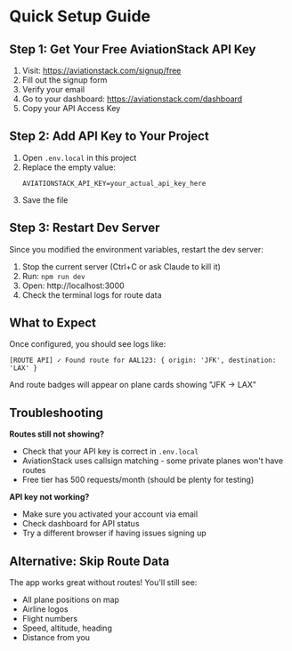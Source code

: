 # Quick Setup Guide

## Step 1: Get Your Free AviationStack API Key

1. Visit: https://aviationstack.com/signup/free
2. Fill out the signup form
3. Verify your email
4. Go to your dashboard: https://aviationstack.com/dashboard
5. Copy your API Access Key

## Step 2: Add API Key to Your Project

1. Open `.env.local` in this project
2. Replace the empty value:
   ```
   AVIATIONSTACK_API_KEY=your_actual_api_key_here
   ```
3. Save the file

## Step 3: Restart Dev Server

Since you modified the environment variables, restart the dev server:

1. Stop the current server (Ctrl+C or ask Claude to kill it)
2. Run: `npm run dev`
3. Open: http://localhost:3000
4. Check the terminal logs for route data

## What to Expect

Once configured, you should see logs like:
```
[ROUTE API] ✓ Found route for AAL123: { origin: 'JFK', destination: 'LAX' }
```

And route badges will appear on plane cards showing "JFK → LAX"

## Troubleshooting

**Routes still not showing?**
- Check that your API key is correct in `.env.local`
- AviationStack uses callsign matching - some private planes won't have routes
- Free tier has 500 requests/month (should be plenty for testing)

**API key not working?**
- Make sure you activated your account via email
- Check dashboard for API status
- Try a different browser if having issues signing up

## Alternative: Skip Route Data

The app works great without routes! You'll still see:
- All plane positions on map
- Airline logos
- Flight numbers
- Speed, altitude, heading
- Distance from you
